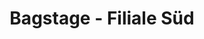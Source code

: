 ---
title: "Bagstage - Filiale Süd"
url: /freising/bagstage-filiale-sued/
shop: Taschen & Koffer
---